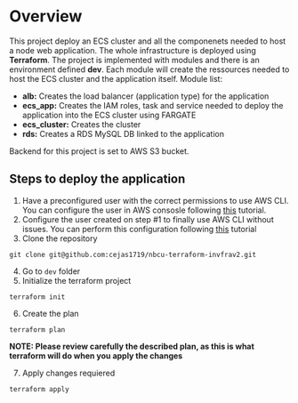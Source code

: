 # Overview
This project deploy an ECS cluster and all the componenets needed to host a node web application. The whole infrastructure is deployed using **Terraform**. 
The project is implemented with modules and there is an environment defined **dev**. Each module will create the ressources needed to host the ECS cluster and the application itself. 
Module list: 
* **alb:** Creates the load balancer (application type) for the application 
* **ecs_app:** Creates the IAM roles, task and service needed to deploy the application into the ECS cluster using FARGATE
* **ecs_cluster:** Creates the cluster 
* **rds:** Creates a RDS MySQL DB linked to the application

Backend for this project is set to AWS S3 bucket. 

## Steps to deploy the application
1. Have a preconfigured user with the correct permissions to use AWS CLI. You can configure the user in AWS consosle following [this](https://www.simplified.guide/aws/iam/create-programmatic-access-user) tutorial. 
2. Configure the user created on step #1 to finally use AWS CLI without issues. You can perform this configuration following [this](https://www.simplified.guide/aws/cli/configure-on-linux-macos) tutorial
3. Clone the repository 
```
git clone git@github.com:cejas1719/nbcu-terraform-invfrav2.git
```
4. Go to `dev` folder 
5. Initialize the terraform project
```
terraform init
```
6. Create the plan 
```
terraform plan 
```
**NOTE: Please review carefully the described plan, as this is what terraform will do when you apply the changes**

7. Apply changes requiered
```
terraform apply 
```
